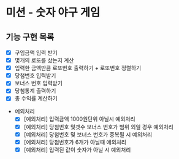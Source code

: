 # 미션 - 숫자 야구 게임

## 기능 구현 목록
- [X] 구입금액 입력 받기
- [X] 몇개의 로또를 샀는지 계산
- [X] 입력한 금액만큼 로또번호 출력하기 + 로또번호 정렬하기
- [X] 당첨번호 입력받기
- [X] 보너스 번호 입력받기
- [X] 당첨통계 출력하기
- [X] 총 수익률 계산하기

- 예외처리
   -[X] [예외처리] 입력금액 1000원단위 아닐시 예외처리
   -[X] [예외처리] 당첨번호 및갯수 보너스 번호가 범위 외일 경우 예외처리
   -[X] [예외처리] 당첨번호 및 보너스 번호가 중복될 시 예외처리
   - [X] [예외처리] 당첨번호가 6개가 아닐때 예외처리
   - [X] [예외처리] 입력된 값이 숫자가 아닐 시 예외처리